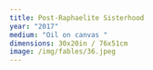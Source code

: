 ```yaml
---
title: Post-Raphaelite Sisterhood
year: "2017"
medium: "Oil on canvas "
dimensions: 30x20in / 76x51cm
image: /img/fables/36.jpeg
---
```




